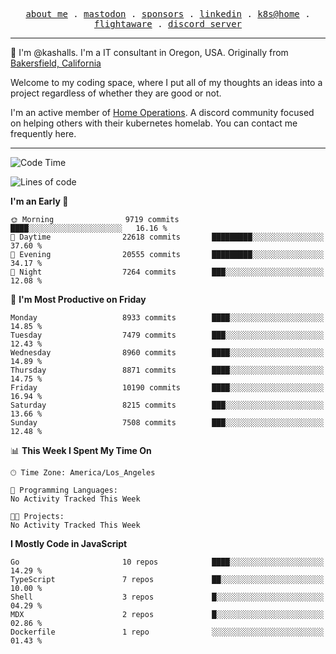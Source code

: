 <p align="center">
  <samp>
    <a href="https://jordanjones.org/">about me</a> .
    <a rel="me" href="https://mastodon.social/@kashall">mastodon</a> .
    <a href="https://github.com/sponsors/kashalls">sponsors</a> .
    <a href="https://linkedin.com/in/jordpjones">linkedin</a> .
    <a href="https://github.com/kashalls/home-cluster">k8s@home</a> .
    <a href="https://flightaware.com/adsb/stats/user/kashalls">flightaware</a> .
    <a href="https://discord.gg/V2WrCfqba9">discord server</a>
  </samp>
</p>

----------------------------------------------------------------

:wave: I'm @kashalls. I'm a IT consultant in Oregon, USA. Originally from [Bakersfield, California](https://maps.app.goo.gl/QQMtywTWghpXB6Tu6)

Welcome to my coding space, where I put all of my thoughts an ideas into a project regardless of whether they are good or not.

I'm an active member of [Home Operations](https://discord.gg/home-operations). A discord community focused on helping others with their kubernetes homelab. You can contact me frequently here.

----------------------------------------------------------------
<!--START_SECTION:waka-->
![Code Time](http://img.shields.io/badge/Code%20Time-2%2C286%20hrs%2046%20mins-blue)

![Lines of code](https://img.shields.io/badge/From%20Hello%20World%20I%27ve%20Written-10.4%20million%20lines%20of%20code-blue)

**I'm an Early 🐤** 

```text
🌞 Morning                9719 commits        ████░░░░░░░░░░░░░░░░░░░░░   16.16 % 
🌆 Daytime                22618 commits       █████████░░░░░░░░░░░░░░░░   37.60 % 
🌃 Evening                20555 commits       █████████░░░░░░░░░░░░░░░░   34.17 % 
🌙 Night                  7264 commits        ███░░░░░░░░░░░░░░░░░░░░░░   12.08 % 
```
📅 **I'm Most Productive on Friday** 

```text
Monday                   8933 commits        ████░░░░░░░░░░░░░░░░░░░░░   14.85 % 
Tuesday                  7479 commits        ███░░░░░░░░░░░░░░░░░░░░░░   12.43 % 
Wednesday                8960 commits        ████░░░░░░░░░░░░░░░░░░░░░   14.89 % 
Thursday                 8871 commits        ████░░░░░░░░░░░░░░░░░░░░░   14.75 % 
Friday                   10190 commits       ████░░░░░░░░░░░░░░░░░░░░░   16.94 % 
Saturday                 8215 commits        ███░░░░░░░░░░░░░░░░░░░░░░   13.66 % 
Sunday                   7508 commits        ███░░░░░░░░░░░░░░░░░░░░░░   12.48 % 
```


📊 **This Week I Spent My Time On** 

```text
🕑︎ Time Zone: America/Los_Angeles

💬 Programming Languages: 
No Activity Tracked This Week

🐱‍💻 Projects: 
No Activity Tracked This Week
```

**I Mostly Code in JavaScript** 

```text
Go                       10 repos            ████░░░░░░░░░░░░░░░░░░░░░   14.29 % 
TypeScript               7 repos             ██░░░░░░░░░░░░░░░░░░░░░░░   10.00 % 
Shell                    3 repos             █░░░░░░░░░░░░░░░░░░░░░░░░   04.29 % 
MDX                      2 repos             █░░░░░░░░░░░░░░░░░░░░░░░░   02.86 % 
Dockerfile               1 repo              ░░░░░░░░░░░░░░░░░░░░░░░░░   01.43 % 
```




<!--END_SECTION:waka-->